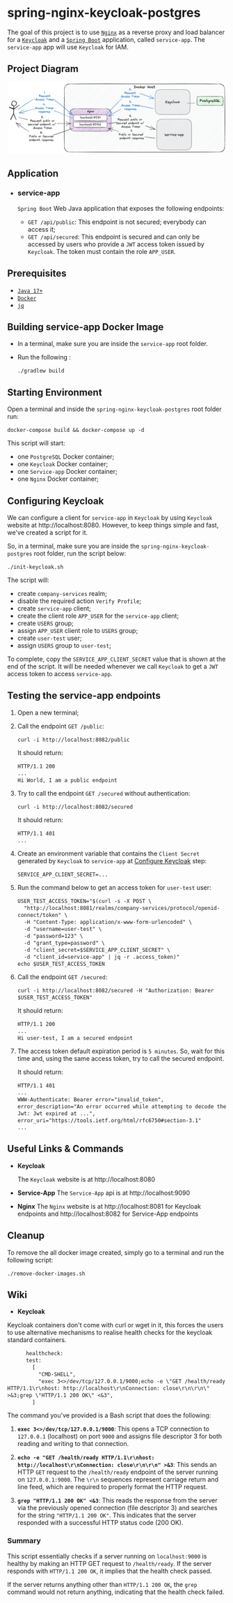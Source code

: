 # spring-nginx-keycloak-postgres

The goal of this project is to use [`Nginx`](https://nginx.org/en/) as a reverse proxy and load balancer for a [`Keycloak`](https://www.keycloak.org/) and a [`Spring Boot`](https://docs.spring.io/spring-boot/docs/current/reference/htmlsingle/) application, called `service-app`. The `service-app` app will use `Keycloak` for IAM.

## Project Diagram

![project-diagram](documentation/project-diagram.png)

## Application

- ### service-app

  `Spring Boot` Web Java application that exposes the following endpoints:

  - `GET /api/public`: This endpoint is not secured; everybody can access it;
  - `GET /api/secured`: This endpoint is secured and can only be accessed by users who provide a `JWT` access token issued by `Keycloak`. The token must contain the role `APP_USER`.

## Prerequisites

- [`Java 17+`](https://www.oracle.com/java/technologies/downloads/#java17)
- [`Docker`](https://www.docker.com/)
- [`jq`](https://stedolan.github.io/jq)

## Building service-app Docker Image

- In a terminal, make sure you are inside the `service-app` root folder.

- Run the following :
  ```
  ./gradlew build
  ```

## Starting Environment

Open a terminal and inside the `spring-nginx-keycloak-postgres` root folder run:

```
docker-compose build && docker-compose up -d
```

This script will start:

- one `PostgreSQL` Docker container;
- one `Keycloak` Docker container;
- one `Service-app` Docker container;
- one `Nginx` Docker container;

## Configuring Keycloak

We can configure a client for `service-app` in `Keycloak` by using `Keycloak` website at http://localhost:8080. However, to keep things simple and fast, we've created a script for it.

So, in a terminal, make sure you are inside the `spring-nginx-keycloak-postgres` root folder, run the script below:

```
./init-keycloak.sh
```

The script will:

- create `company-services` realm;
- disable the required action `Verify Profile`;
- create `service-app` client;
- create the client role `APP_USER` for the `service-app` client;
- create `USERS` group;
- assign `APP_USER` client role to `USERS` group;
- create `user-test` user;
- assign `USERS` group to `user-test`;

To complete, copy the `SERVICE_APP_CLIENT_SECRET` value that is shown at the end of the script. It will be needed whenever we call `Keycloak` to get a `JWT` access token to access `service-app`.

## Testing the service-app endpoints

1. Open a new terminal;

2. Call the endpoint `GET /public`:

   ```
   curl -i http://localhost:8082/public
   ```

   It should return:

   ```
   HTTP/1.1 200
   ...
   Hi World, I am a public endpoint
   ```

3. Try to call the endpoint `GET /secured` without authentication:

   ```
   curl -i http://localhost:8082/secured
   ```

   It should return:

   ```
   HTTP/1.1 401
   ...
   ```

4. Create an environment variable that contains the `Client Secret` generated by `Keycloak` to `service-app` at [Configure Keycloak](#configuring-keycloak) step:

   ```
   SERVICE_APP_CLIENT_SECRET=...
   ```

5. Run the command below to get an access token for `user-test` user:

   ```
   USER_TEST_ACCESS_TOKEN="$(curl -s -X POST \
     "http://localhost:8081/realms/company-services/protocol/openid-connect/token" \
     -H "Content-Type: application/x-www-form-urlencoded" \
     -d "username=user-test" \
     -d "password=123" \
     -d "grant_type=password" \
     -d "client_secret=$SERVICE_APP_CLIENT_SECRET" \
     -d "client_id=service-app" | jq -r .access_token)"
   echo $USER_TEST_ACCESS_TOKEN
   ```

6. Call the endpoint `GET /secured`:

   ```
   curl -i http://localhost:8082/secured -H "Authorization: Bearer $USER_TEST_ACCESS_TOKEN"
   ```

   It should return:

   ```
   HTTP/1.1 200
   ...
   Hi user-test, I am a secured endpoint
   ```

7. The access token default expiration period is `5 minutes`. So, wait for this time and, using the same access token, try to call the secured endpoint.

   It should return:

   ```
   HTTP/1.1 401
   ...
   WWW-Authenticate: Bearer error="invalid_token", error_description="An error occurred while attempting to decode the Jwt: Jwt expired at ...", error_uri="https://tools.ietf.org/html/rfc6750#section-3.1"
   ...
   ```

## Useful Links & Commands

- **Keycloak**

  The `Keycloak` website is at http://localhost:8080

- **Service-App**
  The `Service-App` api is at http://localhost:9090

- **Nginx**
  The `Nginx` website is at http://localhost:8081 for Keycloak endpoints and http://localhost:8082 for Service-App endpoints

## Cleanup

To remove the all docker image created, simply go to a terminal and run the following script:

```
./remove-docker-images.sh
```

## Wiki

- **Keycloak**

Keycloak containers don't come with curl or wget in it, this forces the users to use alternative mechanisms to realise health checks for the keycloak standard containers.

```
      healthcheck:
      test:
        [
          "CMD-SHELL",
          "exec 3<>/dev/tcp/127.0.0.1/9000;echo -e \"GET /health/ready HTTP/1.1\r\nhost: http://localhost\r\nConnection: close\r\n\r\n\" >&3;grep \"HTTP/1.1 200 OK\" <&3",
        ]
```

The command you've provided is a Bash script that does the following:

1. **`exec 3<>/dev/tcp/127.0.0.1/9000`**: This opens a TCP connection to `127.0.0.1` (localhost) on port `9000` and assigns file descriptor 3 for both reading and writing to that connection.

2. **`echo -e "GET /health/ready HTTP/1.1\r\nhost: http://localhost\r\nConnection: close\r\n\r\n" >&3`**: This sends an HTTP `GET` request to the `/health/ready` endpoint of the server running on `127.0.0.1:9000`. The `\r\n` sequences represent carriage return and line feed, which are required to properly format the HTTP request.

3. **`grep "HTTP/1.1 200 OK" <&3`**: This reads the response from the server via the previously opened connection (file descriptor 3) and searches for the string `"HTTP/1.1 200 OK"`. This indicates that the server responded with a successful HTTP status code (200 OK).

### Summary

This script essentially checks if a server running on `localhost:9000` is healthy by making an HTTP GET request to `/health/ready`. If the server responds with `HTTP/1.1 200 OK`, it implies that the health check passed.

If the server returns anything other than `HTTP/1.1 200 OK`, the `grep` command would not return anything, indicating that the health check failed.
